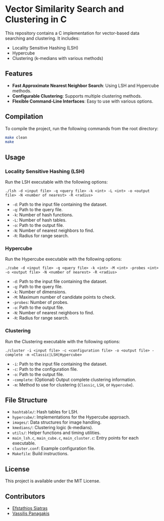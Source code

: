 # Vector Similarity Search and Clustering in C

This repository contains a C implementation for vector-based data searching and clustering. It includes:
- Locality Sensitive Hashing (LSH)
- Hypercube
- Clustering (k-medians with various methods)

## Features
- **Fast Approximate Nearest Neighbor Search**: Using LSH and Hypercube methods.
- **Configurable Clustering**: Supports multiple clustering methods.
- **Flexible Command-Line Interfaces**: Easy to use with various options.

## Compilation
To compile the project, run the following commands from the root directory:
```bash
make clean
make
```

## Usage
### Locality Sensitive Hashing (LSH)
Run the LSH executable with the following options:
```
./lsh -d <input file> -q <query file> -k <int> -L <int> -o <output file> -N <number of nearest> -R <radius>
```
- `-d`: Path to the input file containing the dataset.
- `-q`: Path to the query file.
- `-k`: Number of hash functions.
- `-L`: Number of hash tables.
- `-o`: Path to the output file.
- `-N`: Number of nearest neighbors to find.
- `-R`: Radius for range search.

### Hypercube
Run the Hypercube executable with the following options:
```
./cube -d <input file> -q <query file> -k <int> -M <int> -probes <int> -o <output file> -N <number of nearest> -R <radius>
```
- `-d`: Path to the input file containing the dataset.
- `-q`: Path to the query file.
- `-k`: Number of dimensions.
- `-M`: Maximum number of candidate points to check.
- `-probes`: Number of probes.
- `-o`: Path to the output file.
- `-N`: Number of nearest neighbors to find.
- `-R`: Radius for range search.

### Clustering
Run the Clustering executable with the following options:
```
./cluster -i <input file> -c <configuration file> -o <output file> -complete -m <Classic|LSH|Hypercube>
```
- `-i`: Path to the input file containing the dataset.
- `-c`: Path to the configuration file.
- `-o`: Path to the output file.
- `-complete`: (Optional) Output complete clustering information.
- `-m`: Method to use for clustering (`Classic`, `LSH`, or `Hypercube`).

## File Structure
- `hashtable/`: Hash tables for LSH.
- `hypercube/`: Implementations for the Hypercube approach.
- `images/`: Data structures for image handling.
- `kmedians/`: Clustering logic (k-medians).
- `utils/`: Helper functions and timing utilities.
- `main_lsh.c`, `main_cube.c`, `main_cluster.c`: Entry points for each executable.
- `cluster.conf`: Example configuration file.
- `Makefile`: Build instructions.

## License
This project is available under the MIT License.

## Contributors
- [Efstathios Siatras](https://github.com/efsiatras)
- [Vassilis Panagakis](https://github.com/vm-panag)
